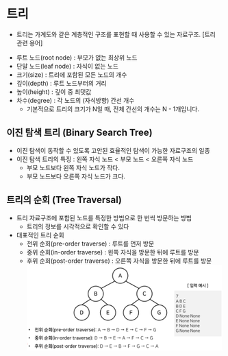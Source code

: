 # 트리
* 트리는 가계도와 같은 계층적인 구조를 표현할 때 사용할 수 있는 자료구조.
[트리 관련 용어]
- 루트 노드(root node) : 부모가 없는 최상위 노드
- 단말 노드(leaf node) : 자식이 없는 노드
- 크기(size) : 트리에 포함된 모든 노드의 개수
- 깊이(depth) : 루트 노드부터의 거리
- 높이(height) : 깊이 중 최댓값
- 차수(degree) : 각 노드의 (자식방향) 간선 개수 
  * 기본적으로 트리의 크기가 N일 때, 전체 간선의 개수는 N - 1개입니다.

## 이진 탐색 트리 (Binary Search Tree)
* 이진 탐색이 동작할 수 있도록 고안된 효율적인 탐색이 가능한 자료구조의 일종
* 이진 탐색 트리의 특징 : 왼쪽 자식 노드 < 부모 노드 < 오른쪽 자식 노드
  - 부모 노드보다 왼쪽 자식 노드가 작다.
  - 부모 노드보다 오른쪽 자식 노드가 크다.
  
## 트리의 순회 (Tree Traversal)
* 트리 자료구조에 포함된 노드를 특정한 방법으로 한 번씩 방문하는 방법
  - 트리의 정보를 시각적으로 확인할 수 있다
* 대표적인 트리 순회
  - 전위 순회(pre-order traverse) : 루트를 먼저 방문
  - 중위 순회(in-order traverse) : 왼쪽 자식을 방문한 뒤에 루트를 방문
  - 후위 순회(post-order traverse) : 오른쪽 자식을 방문한 뒤에 루트를 방문
  ![트리의순회](./2022-07-14%20191640.png)

  
